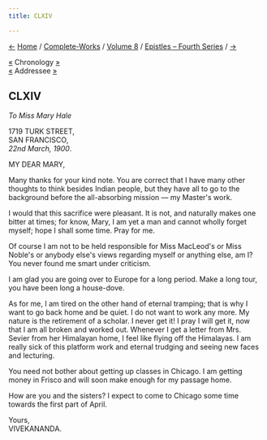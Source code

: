 ```yaml
---
title: CLXIV

---
```

<div>

[←](163_dhira_mata.htm) [Home](../../../index.htm) /
[Complete-Works](../../complete_works.htm) / [Volume
8](../volume_8_contents.htm) / [Epistles – Fourth
Series](epistles_fourth_series_contents.htm) / [→](165_mary.htm)

  

[«](../../volume_7/epistles_third_series/49_mother.htm) Chronology
[»](../../volume_6/epistles_second_series/156_nivedita.htm)  
[«](162_mary.htm) Addressee [»](165_mary.htm)

## CLXIV

*To Miss Mary Hale*

1719 TURK STREET,  
SAN FRANCISCO,  
*22nd March, 1900*.

MY DEAR MARY,

Many thanks for your kind note. You are correct that I have many other
thoughts to think besides Indian people, but they have all to go to the
background before the all-absorbing mission — my Master's work.

I would that this sacrifice were pleasant. It is not, and naturally
makes one bitter at times; for know, Mary, I am yet a man and cannot
wholly forget myself; hope I shall some time. Pray for me.

Of course I am not to be held responsible for Miss MacLeod's or Miss
Noble's or anybody else's views regarding myself or anything else, am I?
You never found me smart under criticism.

I am glad you are going over to Europe for a long period. Make a long
tour, you have been long a house-dove.

As for me, I am tired on the other hand of eternal tramping; that is why
I want to go back home and be quiet. I do not want to work any more. My
nature is the retirement of a scholar. I never get it! I pray I will get
it, now that I am all broken and worked out. Whenever I get a letter
from Mrs. Sevier from her Himalayan home, I feel like flying off the
Himalayas. I am really sick of this platform work and eternal trudging
and seeing new faces and lecturing.

You need not bother about getting up classes in Chicago. I am getting
money in Frisco and will soon make enough for my passage home.

How are you and the sisters? I expect to come to Chicago some time
towards the first part of April.

Yours,  
VIVEKANANDA.

</div>
